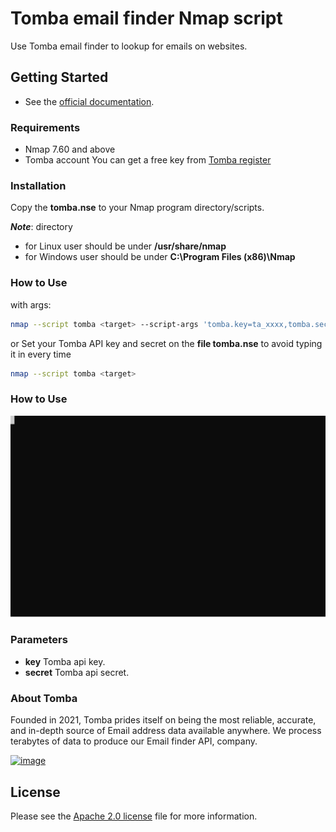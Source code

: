 # Tomba email finder Nmap script

Use Tomba email finder to lookup for emails on websites.

## Getting Started

- See the [official documentation](https://developer.tomba.io/).


### Requirements

- Nmap 7.60 and above
- Tomba account You can get a free key from [Tomba register](https://app.tomba.io/auth/register)

### Installation

Copy the **tomba.nse** to your Nmap program directory/scripts.

***Note***: directory

- for Linux user should be under **/usr/share/nmap**
- for Windows user should be under **C:\Program Files (x86)\Nmap**

### How to Use

with args:

```bash
nmap --script tomba <target> --script-args 'tomba.key=ta_xxxx,tomba.secret=ts_xxxx'
````

or Set your Tomba API key and secret on the **file tomba.nse** to avoid typing it in every time

```bash
nmap --script tomba <target>
```

### How to Use

![Response](response.svg)

### Parameters

- **key**      Tomba api key.
- **secret**   Tomba api secret.

### About Tomba

Founded in 2021, Tomba prides itself on being the most reliable, accurate, and in-depth source of Email address data available anywhere. We process terabytes of data to produce our Email finder API, company.

[![image](https://avatars.githubusercontent.com/u/67979591?s=200&v=4)](https://tomba.io/)

## License

Please see the [Apache 2.0 license](http://www.apache.org/licenses/LICENSE-2.0.html) file for more information.
